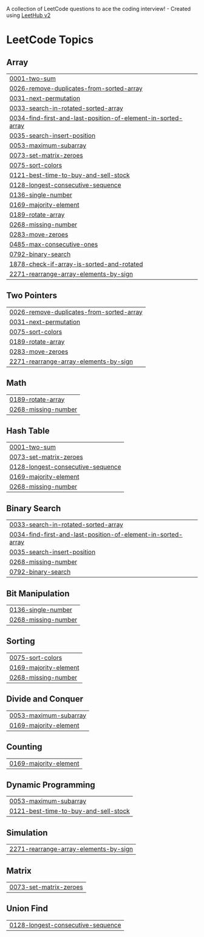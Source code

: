 A collection of LeetCode questions to ace the coding interview! - Created using [LeetHub v2](https://github.com/arunbhardwaj/LeetHub-2.0)
<!---LeetCode Topics Start-->
# LeetCode Topics
## Array
|  |
| ------- |
| [0001-two-sum](https://github.com/PrathamAgarwal1/DSA/tree/master/0001-two-sum) |
| [0026-remove-duplicates-from-sorted-array](https://github.com/PrathamAgarwal1/DSA/tree/master/0026-remove-duplicates-from-sorted-array) |
| [0031-next-permutation](https://github.com/PrathamAgarwal1/DSA/tree/master/0031-next-permutation) |
| [0033-search-in-rotated-sorted-array](https://github.com/PrathamAgarwal1/DSA/tree/master/0033-search-in-rotated-sorted-array) |
| [0034-find-first-and-last-position-of-element-in-sorted-array](https://github.com/PrathamAgarwal1/DSA/tree/master/0034-find-first-and-last-position-of-element-in-sorted-array) |
| [0035-search-insert-position](https://github.com/PrathamAgarwal1/DSA/tree/master/0035-search-insert-position) |
| [0053-maximum-subarray](https://github.com/PrathamAgarwal1/DSA/tree/master/0053-maximum-subarray) |
| [0073-set-matrix-zeroes](https://github.com/PrathamAgarwal1/DSA/tree/master/0073-set-matrix-zeroes) |
| [0075-sort-colors](https://github.com/PrathamAgarwal1/DSA/tree/master/0075-sort-colors) |
| [0121-best-time-to-buy-and-sell-stock](https://github.com/PrathamAgarwal1/DSA/tree/master/0121-best-time-to-buy-and-sell-stock) |
| [0128-longest-consecutive-sequence](https://github.com/PrathamAgarwal1/DSA/tree/master/0128-longest-consecutive-sequence) |
| [0136-single-number](https://github.com/PrathamAgarwal1/DSA/tree/master/0136-single-number) |
| [0169-majority-element](https://github.com/PrathamAgarwal1/DSA/tree/master/0169-majority-element) |
| [0189-rotate-array](https://github.com/PrathamAgarwal1/DSA/tree/master/0189-rotate-array) |
| [0268-missing-number](https://github.com/PrathamAgarwal1/DSA/tree/master/0268-missing-number) |
| [0283-move-zeroes](https://github.com/PrathamAgarwal1/DSA/tree/master/0283-move-zeroes) |
| [0485-max-consecutive-ones](https://github.com/PrathamAgarwal1/DSA/tree/master/0485-max-consecutive-ones) |
| [0792-binary-search](https://github.com/PrathamAgarwal1/DSA/tree/master/0792-binary-search) |
| [1878-check-if-array-is-sorted-and-rotated](https://github.com/PrathamAgarwal1/DSA/tree/master/1878-check-if-array-is-sorted-and-rotated) |
| [2271-rearrange-array-elements-by-sign](https://github.com/PrathamAgarwal1/DSA/tree/master/2271-rearrange-array-elements-by-sign) |
## Two Pointers
|  |
| ------- |
| [0026-remove-duplicates-from-sorted-array](https://github.com/PrathamAgarwal1/DSA/tree/master/0026-remove-duplicates-from-sorted-array) |
| [0031-next-permutation](https://github.com/PrathamAgarwal1/DSA/tree/master/0031-next-permutation) |
| [0075-sort-colors](https://github.com/PrathamAgarwal1/DSA/tree/master/0075-sort-colors) |
| [0189-rotate-array](https://github.com/PrathamAgarwal1/DSA/tree/master/0189-rotate-array) |
| [0283-move-zeroes](https://github.com/PrathamAgarwal1/DSA/tree/master/0283-move-zeroes) |
| [2271-rearrange-array-elements-by-sign](https://github.com/PrathamAgarwal1/DSA/tree/master/2271-rearrange-array-elements-by-sign) |
## Math
|  |
| ------- |
| [0189-rotate-array](https://github.com/PrathamAgarwal1/DSA/tree/master/0189-rotate-array) |
| [0268-missing-number](https://github.com/PrathamAgarwal1/DSA/tree/master/0268-missing-number) |
## Hash Table
|  |
| ------- |
| [0001-two-sum](https://github.com/PrathamAgarwal1/DSA/tree/master/0001-two-sum) |
| [0073-set-matrix-zeroes](https://github.com/PrathamAgarwal1/DSA/tree/master/0073-set-matrix-zeroes) |
| [0128-longest-consecutive-sequence](https://github.com/PrathamAgarwal1/DSA/tree/master/0128-longest-consecutive-sequence) |
| [0169-majority-element](https://github.com/PrathamAgarwal1/DSA/tree/master/0169-majority-element) |
| [0268-missing-number](https://github.com/PrathamAgarwal1/DSA/tree/master/0268-missing-number) |
## Binary Search
|  |
| ------- |
| [0033-search-in-rotated-sorted-array](https://github.com/PrathamAgarwal1/DSA/tree/master/0033-search-in-rotated-sorted-array) |
| [0034-find-first-and-last-position-of-element-in-sorted-array](https://github.com/PrathamAgarwal1/DSA/tree/master/0034-find-first-and-last-position-of-element-in-sorted-array) |
| [0035-search-insert-position](https://github.com/PrathamAgarwal1/DSA/tree/master/0035-search-insert-position) |
| [0268-missing-number](https://github.com/PrathamAgarwal1/DSA/tree/master/0268-missing-number) |
| [0792-binary-search](https://github.com/PrathamAgarwal1/DSA/tree/master/0792-binary-search) |
## Bit Manipulation
|  |
| ------- |
| [0136-single-number](https://github.com/PrathamAgarwal1/DSA/tree/master/0136-single-number) |
| [0268-missing-number](https://github.com/PrathamAgarwal1/DSA/tree/master/0268-missing-number) |
## Sorting
|  |
| ------- |
| [0075-sort-colors](https://github.com/PrathamAgarwal1/DSA/tree/master/0075-sort-colors) |
| [0169-majority-element](https://github.com/PrathamAgarwal1/DSA/tree/master/0169-majority-element) |
| [0268-missing-number](https://github.com/PrathamAgarwal1/DSA/tree/master/0268-missing-number) |
## Divide and Conquer
|  |
| ------- |
| [0053-maximum-subarray](https://github.com/PrathamAgarwal1/DSA/tree/master/0053-maximum-subarray) |
| [0169-majority-element](https://github.com/PrathamAgarwal1/DSA/tree/master/0169-majority-element) |
## Counting
|  |
| ------- |
| [0169-majority-element](https://github.com/PrathamAgarwal1/DSA/tree/master/0169-majority-element) |
## Dynamic Programming
|  |
| ------- |
| [0053-maximum-subarray](https://github.com/PrathamAgarwal1/DSA/tree/master/0053-maximum-subarray) |
| [0121-best-time-to-buy-and-sell-stock](https://github.com/PrathamAgarwal1/DSA/tree/master/0121-best-time-to-buy-and-sell-stock) |
## Simulation
|  |
| ------- |
| [2271-rearrange-array-elements-by-sign](https://github.com/PrathamAgarwal1/DSA/tree/master/2271-rearrange-array-elements-by-sign) |
## Matrix
|  |
| ------- |
| [0073-set-matrix-zeroes](https://github.com/PrathamAgarwal1/DSA/tree/master/0073-set-matrix-zeroes) |
## Union Find
|  |
| ------- |
| [0128-longest-consecutive-sequence](https://github.com/PrathamAgarwal1/DSA/tree/master/0128-longest-consecutive-sequence) |
<!---LeetCode Topics End-->